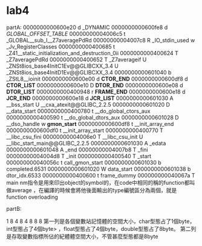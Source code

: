 # lab4

partA:
0000000000600e20 d _DYNAMIC
0000000000600fe8 d _GLOBAL_OFFSET_TABLE_
00000000004006c5 t _GLOBAL__sub_I__Z7averagePdRd
00000000004007c8 R _IO_stdin_used
                 w _Jv_RegisterClasses
0000000000400685 t _Z41__static_initialization_and_destruction_0ii
0000000000400624 T _Z7averagePdRd
0000000000400652 T _Z7averageif
                 U _ZNSt8ios_base4InitC1Ev@@GLIBCXX_3.4
                 U _ZNSt8ios_base4InitD1Ev@@GLIBCXX_3.4
0000000000601040 b _ZStL8__ioinit
0000000000600e00 d __CTOR_END__
0000000000600df8 d __CTOR_LIST__
0000000000600e10 D __DTOR_END__
0000000000600e08 d __DTOR_LIST__
0000000000400948 r __FRAME_END__
0000000000600e18 d __JCR_END__
0000000000600e18 d __JCR_LIST__
0000000000601030 A __bss_start
                 U __cxa_atexit@@GLIBC_2.2.5
0000000000601020 D __data_start
0000000000400780 t __do_global_ctors_aux
0000000000400590 t __do_global_dtors_aux
0000000000601028 D __dso_handle
                 w __gmon_start__
0000000000600df8 t __init_array_end
0000000000600df0 t __init_array_start
0000000000400770 T __libc_csu_fini
00000000004006e0 T __libc_csu_init
                 U __libc_start_main@@GLIBC_2.2.5
0000000000601030 A _edata
0000000000601048 A _end
00000000004007b8 T _fini
00000000004004d8 T _init
0000000000400540 T _start
000000000040056c t call_gmon_start
0000000000601030 b completed.6531
0000000000601020 W data_start
0000000000601038 b dtor_idx.6533
0000000000400600 t frame_dummy
000000000040067a T main
nm指令是用來印出object的symbol的，在code中相同的稱的function都叫做average ，在編譯的時候會將他後面輸出的type編號區分為兩個，就是function overloading

partB:

1 8
4 8
4 8
8 8
第一列是各個變數站記憶體的空間大小，char型態占了1個byte，int型態占了4個byte>    ，float型態占了4個byte，double型態占了8byte。
第二列是存取變數指標所佔的紀體體空間大小，不管甚麼型態都是8byte
